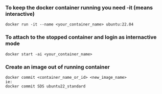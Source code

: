 ### To keep the docker container running you need -it (means interactive)
```docker run -it --name <your_container_name> ubuntu:22.04```

### To attach to the stopped container and login as internactive mode
```docker start -ai <your_container_name>```

### Create an image out of running container
```
docker commit <container_name_or_id> <new_image_name>
ie:
docker commit SDS ubuntu22_standard
```
